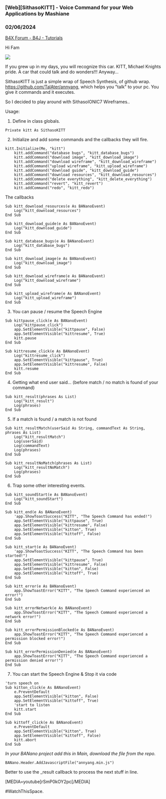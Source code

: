 ### [Web][SithasoKITT] - Voice Command for your Web Applications by Mashiane
### 02/06/2024
[B4X Forum - B4J - Tutorials](https://www.b4x.com/android/forum/threads/159058/)

Hi Fam  
  
![](https://www.b4x.com/android/forum/attachments/150397)  
  
If you grew up in my days, you will recognize this car. KITT, Michael Knights pride. A car that could talk and do wonders!!! Anyway…  
  
SithasoKITT is just a simple wrap of Speech Synthesis, of github wrap. <https://github.com/TalAter/annyang>, which helps you "talk" to your pc. You give it commands and it executes.  
  
So I decided to play around with SithasoIONIC7 Wireframes..  
  
Usage:  
  
1. Define in class globals.  
  

```B4X
Private kitt As SithasoKITT
```

  
  
2. Initialize and add some commands and the callbacks they will fire.  
  

```B4X
kitt.Initialize(Me, "kitt")  
    kitt.addCommand("database bugs", "kitt_database_bugs")  
    kitt.addCommand("download image", "kitt_download_image")  
    kitt.addCommand("download wireframe", "kitt_download_wireframe")  
    kitt.addCommand("upload wireframe", "kitt_upload_wireframe")  
    kitt.addCommand("download guide", "kitt_download_guide")  
    kitt.addCommand("download resources", "kitt_download_resources")  
    kitt.addCommand("delete everything", "kitt_delete_everything")  
    kitt.addCommand("revert", "kitt_revert")  
    kitt.addCommand("redo", "kitt_redo")
```

  
  
The callbacks  
  

```B4X
Sub kitt_download_resources(e As BANanoEvent)  
    Log("kitt_download_resources")  
End Sub  
  
Sub kitt_download_guide(e As BANanoEvent)  
    Log("kitt_download_guide")  
End Sub  
  
Sub kitt_database_bugs(e As BANanoEvent)  
    Log("kitt_database_bugs")  
End Sub  
  
Sub kitt_download_image(e As BANanoEvent)  
    Log("kitt_download_image")  
End Sub  
  
Sub kitt_download_wireframe(e As BANanoEvent)  
    Log("kitt_download_wireframe")  
End Sub  
     
Sub kitt_upload_wireframe(e As BANanoEvent)  
    Log("kitt_upload_wireframe")  
End Sub
```

  
  
3. You can pause / resume the Speech Engine  
  

```B4X
Sub kittpause_click(e As BANanoEvent)  
    Log("kittpause_click")  
    app.SetElementVisible("kittpause", False)  
    app.SetElementVisible("kittresume", True)  
    kitt.pause  
End Sub  
  
Sub kittresume_click(e As BANanoEvent)  
    Log("kittresume_click")  
    app.SetElementVisible("kittpause", True)  
    app.SetElementVisible("kittresume", False)  
    kitt.resume  
End Sub
```

  
  
4. Getting what end user said… (before match / no match is found of your command)  
  

```B4X
Sub kitt_result(phrases As List)  
    Log("kitt_result")  
    Log(phrases)  
End Sub
```

  
  
5. If a match is found / a match is not found  
  

```B4X
Sub kitt_resultMatch(userSaid As String, commandText As String, phrases As List)  
    Log("kitt_resultMatch")  
    Log(userSaid)  
    Log(commandText)  
    Log(phrases)  
End Sub  
  
Sub kitt_resultNoMatch(phrases As List)  
    Log("kitt_resultNoMatch")  
    Log(phrases)  
End Sub
```

  
  
6. Trap some other interesting events.  
  

```B4X
Sub kitt_soundStart(e As BANanoEvent)  
    Log("kitt_soundStart")  
End Sub  
  
Sub kitt_end(e As BANanoEvent)  
    'app.ShowToastSuccess("KITT", "The Speech Command has ended!")  
    app.SetElementVisible("kittpause", True)  
    app.SetElementVisible("kittresume", False)  
    app.SetElementVisible("kitton", True)  
    app.SetElementVisible("kittoff", False)  
End Sub  
  
Sub kitt_start(e As BANanoEvent)  
    'app.ShowToastSuccess("KITT", "The Speech Command has been started!")  
    app.SetElementVisible("kittpause", True)  
    app.SetElementVisible("kittresume", False)  
    app.SetElementVisible("kitton", False)  
    app.SetElementVisible("kittoff", True)  
End Sub  
  
Sub kitt_error(e As BANanoEvent)  
    app.ShowToastError("KITT", "The Speech Command experienced an error!")  
End Sub  
  
Sub kitt_errorNetwork(e As BANanoEvent)  
    app.ShowToastError("KITT", "The Speech Command experienced a network error!")  
End Sub  
  
Sub kitt_errorPermissionBlocked(e As BANanoEvent)  
    app.ShowToastError("KITT", "The Speech Command experienced a permission blocked error!")  
End Sub  
  
Sub kitt_errorPermissionDenied(e As BANanoEvent)  
    app.ShowToastError("KITT", "The Speech Command experienced a permission denied error!")  
End Sub
```

  
  
7. You can start the Speech Engine & Stop it via code  
  

```B4X
'turn speech on  
Sub kitton_click(e As BANanoEvent)  
    e.PreventDefault  
    app.SetElementVisible("kitton", False)  
    app.SetElementVisible("kittoff", True)  
    'start to listen  
    kitt.start  
End Sub  
  
Sub kittoff_click(e As BANanoEvent)  
    e.PreventDefault  
    app.SetElementVisible("kitton", True)  
    app.SetElementVisible("kittoff", False)  
    kitt.abort  
End Sub
```

  
  
*In your BANano project add this in Main, download the file from the repo.*  
  

```B4X
BANano.Header.AddJavascriptFile("annyang.min.js")
```

  
  
  
Better to use the \_result callback to process the next stuff in line.  
  
[MEDIA=youtube]rSmP0kOY2pc[/MEDIA]  
  
  
#WatchThisSpace.